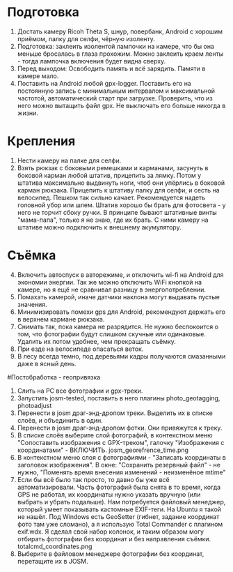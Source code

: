 # Подготовка

1. Достать камеру Ricoh Theta S, шнур, повербанк, Android c хорошим приёмом, палку для селфи, чёрную изоленту.
2. Подготовка: заклеить изолентой лампочки на камере, что бы она меньше бросалась в глаза прохожим. Можно заклеить краем ленты - тогда лампочка включения будет видна сверху.
3. Перед выходом: Освободить память и всё зарядить. Памяти в камере мало.
4. Поставить на Android любой gpx-logger. Поставить его на постоянную запись с минимальным интервалом и максимальной частотой, автоматический старт при загрузке. Проверить, что из него можно вытащить файл gpx. Не выключать его больше никогда в жизни.

# Крепления
1. Нести камеру на палке для селфи.
2. Взять рюкзак с боковыми ремешками и карманами, засунуть в боковой карман любой штатив, прицепить за лямку. Потом у штатива максимально выдвинуть ноги, чтоб они упёрлись в боковой карман рюкзака. Прицепить к штативу палку для селфи, и сесть на велосипед. Пешком так сильно качает.
Рекомендуется надеть головной убор или шлем.
Штатив хорошо бы брать для фотосвета - у него не торчит сбоку ручки.
В принципе бывают штативные винты "мама-папа", только я не знаю, где их брать. С ними камеру на штативе можно подключить к внешнему акумулятору.

# Съёмка
4. Включить автоспуск в авторежиме, и отключить wi-fi на Android для экономии энергии. Так же можно отключить WiFi кнопкой на камере, но я ещё не сравнивал разницу в энергопотреблении. 
5. Помахать камерой, иначе датчики наклона могут выдавать пустые значения.
5. Минимизировать помехи gps для Android, рекомендуют держать его в верхнем кармане рюкзака.
5. Снимать так, пока камера не разрядится. Не нужно беспокоится о том, что фотографии будут слишком скучные или одинаковые. Удалить их потом удобнее, чем прекращать съёмку.
6. При езде на велосипеде опасаться веток.
7. В лесу всегда темно, под деревьями кадры получаются смазанными даже в ясный день.

#Постобработка - геопривязка
1. Слить на PC все фотографии и gpx-треки. 
2. Запустить josm-tested, поставить в него плагины photo_geotagging, photoadjust
3. Перенести в josm драг-энд-дропом треки. Выделить их в списке слоёв, и объединить в один.
4. Перенести в josm драг-энд-дропом фотки. Они привяжутся к треку. 
5. В списке слоёв выберите слой фотографий, в контекстном меню "Сопоставить изображения с GPX-треком", галочку "Изображения с координатами" - ВКЛЮЧИТЬ. josm_georefrence_time.png
6. В контекстном меню слоя с фотографиями - "Записать координаты в заголовок изображения". В окне: "Сохранить резервный файл" - не нужно, "Поменять время внесения изменений - неизменёное mtime"
7. Если бы всё было так просто, то давно бы уже всё автоматизировали. Часть фотографий была снята в то время, когда GPS не работал, их координаты нужно указать вручную (или выбрать и убрать подальше). Нам потребуется файловый менеджер, который умеет показывать кастомные EXIF-теги. На Ubuntu я такой не нашёл. Под Windows есть GeoSetter (гибнет, задание координат фото там уже сломано), а я использую Total Commander с плагином exif.wdx. Я сделал свой набор колонок, и таким образом могу отбирать фотографии без координат и без направления съёмки. totalcmd_coordinates.png
8. Выберите в файловом менеджере фотографии без координат, перетащите их в JOSM. 
